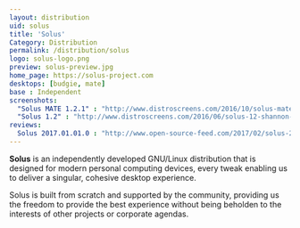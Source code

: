 ```yaml
---
layout: distribution
uid: solus
title: 'Solus'
Category: Distribution
permalink: /distribution/solus
logo: solus-logo.png
preview: solus-preview.jpg
home_page: https://solus-project.com
desktops: [budgie, mate]
base : Independent
screenshots:
  "Solus MATE 1.2.1" : "http://www.distroscreens.com/2016/10/solus-mate-121-shannon-screenshots.html"
  "Solus 1.2" : "http://www.distroscreens.com/2016/06/solus-12-shannon-screenshots.html"
reviews:
  Solus 2017.01.01.0 : "http://www.open-source-feed.com/2017/02/solus-201701010-is-impressive-new-comer.html"
---
```


**Solus** is an independently developed GNU/Linux distribution that is designed for modern personal 
computing devices, every tweak enabling us to deliver a singular, cohesive desktop experience.

Solus is built from scratch and supported by the community, providing us the freedom to provide the 
best experience without being beholden to the interests of other projects or corporate agendas.